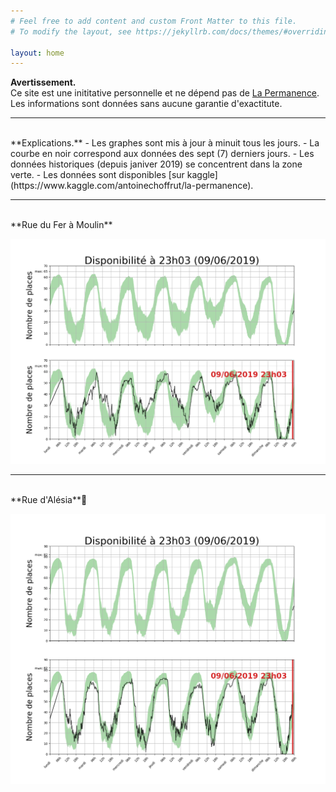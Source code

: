 ```yaml
---
# Feel free to add content and custom Front Matter to this file.
# To modify the layout, see https://jekyllrb.com/docs/themes/#overriding-theme-defaults

layout: home
---
```


**Avertissement.**  
Ce site est une inititative personnelle et ne
dépend pas de [La Permanence](https://www.la-permanence.com). Les
informations sont données sans aucune garantie d'exactitute.  

---
<br>
**Explications.**
-  Les graphes sont mis à jour à minuit tous les jours.  
-  La courbe en noir correspond aux données des sept (7) derniers jours.  
-  Les données historiques (depuis janiver 2019) se concentrent dans la
zone verte.  
-  Les données sont disponibles [sur kaggle](https://www.kaggle.com/antoinechoffrut/la-permanence).

---
<br>
**Rue du Fer à Moulin**

<p align="center">
<img src="assets/moulin-summary.png" alt="Rue du Fer à Moulin"/>
</p>

---
<br>
**Rue d'Alésia**

<p align="center">
<img src="assets/alesia-summary.png" alt="Rue d'Alésia"/>
</p>
